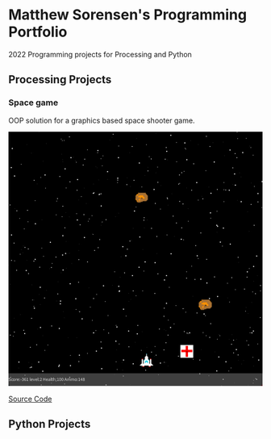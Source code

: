 # Matthew Sorensen's Programming Portfolio

2022 Programming projects for Processing and Python

## Processing Projects

### Space game
OOP solution for a graphics based space shooter game.

![SpaceGame](https://github.com/MarsMatthew/programming-portfolio2022-sophmore/blob/gh-pages/images/SpceGmSample.png)

[Source Code](https://github.com/MarsMatthew/programming-portfolio2022-sophmore/blob/gh-pages/src/SpaceGame.zip)

## Python Projects

